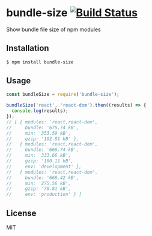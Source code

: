 # bundle-size [![Build Status](https://travis-ci.org/mkwtys/bundle-size.svg?branch=master)](https://travis-ci.org/mkwtys/bundle-size)

Show bundle file size of npm modules

## Installation

```sh
$ npm install bundle-size
```

## Usage

```js
const bundleSize = require('bundle-size');

bundleSize('react', 'react-dom').then((results) => {
  console.log(results);
});
// [ { modules: 'react,react-dom',
//     bundle: '675.74 kB',
//     min: '353.59 kB',
//     gzip: '102.81 kB' },
//   { modules: 'react,react-dom',
//     bundle: '666.74 kB',
//     min: '333.66 kB',
//     gzip: '100.11 kB',
//     env: 'development' },
//   { modules: 'react,react-dom',
//     bundle: '666.42 kB',
//     min: '275.56 kB',
//     gzip: '78.81 kB',
//     env: 'production' } ]
```

## License

MIT
